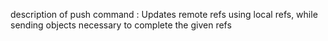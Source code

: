 description of push command : 
Updates remote refs using local refs, while sending objects necessary to complete the given refs

